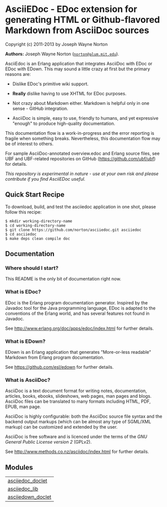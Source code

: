 

# AsciiEDoc - EDoc extension for generating HTML or Github-flavored Markdown from AsciiDoc sources #

Copyright (c) 2011-2013 by Joseph Wayne Norton

__Authors:__ Joseph Wayne Norton ([`norton@alum.mit.edu`](mailto:norton@alum.mit.edu)).

<p>AsciiEdoc is an Erlang application that integrates AsciiDoc with EDoc
or EDoc with EDown.  This may sound a little crazy at first but the
primary reasons are:</p>
<ul>
<li>
<p>
Dislike EDoc's primitive wiki support.
</p>
</li>
<li>
<p>
<strong>Really</strong> dislike having to use XHTML for EDoc purposes.
</p>
</li>
<li>
<p>
Not crazy about Markdown either. Markdown is helpful only in one
sense - GitHub integration.
</p>
</li>
<li>
<p>
AsciiDoc is simple, easy to use, friendly to humans, and yet
expressive "enough" to produce high-quality documentation.
</p>
</li>
</ul>
<p>This documentation flow is a work-in-progress and the error reporting
is fragile when something breaks.  Nevertheless, this documentation
flow may be of interest to others.</p>
<p>For sample AsciiDoc-annotated overview.edoc and Erlang source files,
see UBF and UBF-related repositories on GitHub
(<a href="https://github.com/ubf/ubf">https://github.com/ubf/ubf</a>) for details.</p>
<p><em>This repository is experimental in nature - use at your own risk and
please contribute if you find AsciiEDoc useful.</em></p>

<h2 id="_quick_start_recipe">Quick Start Recipe</h2>

<p>To download, build, and test the asciiedoc application in one shot,
please follow this recipe:</p>


<pre><code>$ mkdir working-directory-name
$ cd working-directory-name
$ git clone https://github.com/norton/asciiedoc.git asciiedoc
$ cd asciiedoc
$ make deps clean compile doc</code></pre>




<h2 id="_documentation">Documentation</h2>


<h3 id="_where_should_i_start">Where should I start?</h3>
<p>This README is the only bit of documentation right now.</p>


<h3 id="_what_is_edoc">What is EDoc?</h3>
<p>EDoc is the Erlang program documentation generator. Inspired by the
Javadoc tool for the Java programming language, EDoc is adapted to the
conventions of the Erlang world, and has several features not found in
Javadoc.</p>
<p>See <a href="http://www.erlang.org/doc/apps/edoc/index.html">http://www.erlang.org/doc/apps/edoc/index.html</a> for further
details.</p>


<h3 id="_what_is_edown">What is EDown?</h3>
<p>EDown is an Erlang application that generates "More-or-less readable"
Markdown from Erlang program documentation.</p>
<p>See <a href="https://github.com/esl/edown">https://github.com/esl/edown</a> for further details.</p>


<h3 id="_what_is_asciidoc">What is AsciiDoc?</h3>
<p>AsciiDoc is a text document format for writing notes, documentation,
articles, books, ebooks, slideshows, web pages, man pages and blogs.
AsciiDoc files can be translated to many formats including HTML, PDF,
EPUB, man page.</p>
<p>AsciiDoc is highly configurable: both the AsciiDoc source file syntax
and the backend output markups (which can be almost any type of
SGML/XML markup) can be customized and extended by the user.</p>
<p>AsciiDoc is free software and is licenced under the terms of the <em>GNU
General Public License version 2</em> (GPLv2).</p>
<p>See <a href="http://www.methods.co.nz/asciidoc/index.html">http://www.methods.co.nz/asciidoc/index.html</a> for further details.</p>





## Modules ##


<table width="100%" border="0" summary="list of modules">
<tr><td><a href="asciiedoc_doclet.md" class="module">asciiedoc_doclet</a></td></tr>
<tr><td><a href="asciiedoc_lib.md" class="module">asciiedoc_lib</a></td></tr>
<tr><td><a href="asciiedown_doclet.md" class="module">asciiedown_doclet</a></td></tr></table>

